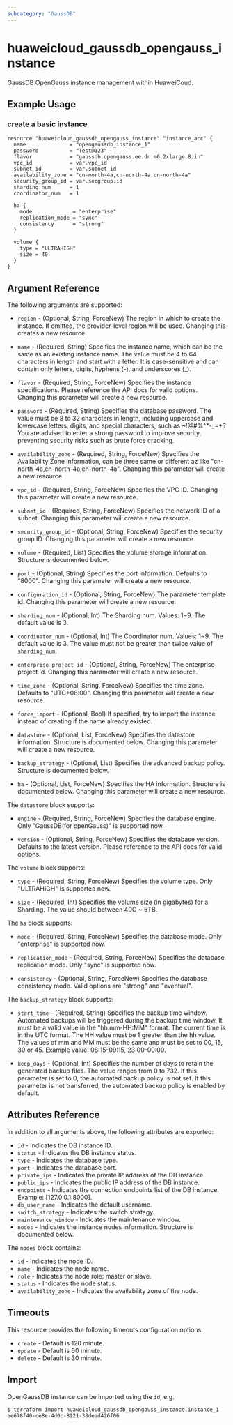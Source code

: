 ```yaml
---
subcategory: "GaussDB"
---
```


# huaweicloud_gaussdb_opengauss_instance

GaussDB OpenGauss instance management within HuaweiCoud.

## Example Usage

### create a basic instance

```hcl
resource "huaweicloud_gaussdb_opengauss_instance" "instance_acc" {
  name              = "opengaussdb_instance_1"
  password          = "Test@123"
  flavor            = "gaussdb.opengauss.ee.dn.m6.2xlarge.8.in"
  vpc_id            = var.vpc_id
  subnet_id         = var.subnet_id
  availability_zone = "cn-north-4a,cn-north-4a,cn-north-4a"
  security_group_id = var.secgroup.id
  sharding_num      = 1
  coordinator_num   = 1

  ha {
    mode             = "enterprise"
    replication_mode = "sync"
    consistency      = "strong"
  }

  volume {
    type = "ULTRAHIGH"
    size = 40
  }
}
```

## Argument Reference

The following arguments are supported:

* `region` - (Optional, String, ForceNew) The region in which to create the instance. If omitted, the provider-level region will be used. Changing this creates a new resource.

* `name` - (Required, String) Specifies the instance name, which can be the same
  as an existing instance name. The value must be 4 to 64 characters in
  length and start with a letter. It is case-sensitive and can contain
  only letters, digits, hyphens (-), and underscores (_).

* `flavor` - (Required, String, ForceNew) Specifies the instance specifications. Please reference
  the API docs for valid options. Changing this parameter will create a new resource.

* `password` - (Required, String) Specifies the database password. The value must be 8 to 32 characters
  in length, including uppercase and lowercase letters, digits, and special characters,
  such as ~!@#%^*-_=+? You are advised to enter a strong password to improve security, preventing security risks
  such as brute force cracking.

* `availability_zone` -  (Required, String, ForceNew) Specifies the Availability Zone information, can be three same or
  different az like "cn-north-4a,cn-north-4a,cn-north-4a".
  Changing this parameter will create a new resource.

* `vpc_id` -  (Required, String, ForceNew) Specifies the VPC ID.
  Changing this parameter will create a new resource.

* `subnet_id` - (Required, String, ForceNew) Specifies the network ID of a subnet.
  Changing this parameter will create a new resource.

* `security_group_id` - (Optional, String, ForceNew) Specifies the security group ID.
  Changing this parameter will create a new resource.

* `volume` - (Required, List) Specifies the volume storage information. Structure is documented below.

* `port` - (Optional, String) Specifies the port information. Defaults to "8000".
  Changing this parameter will create a new resource.

* `configuration_id` - (Optional, String, ForceNew) The parameter template id.
  Changing this parameter will create a new resource.

* `sharding_num` - (Optional, Int) The Sharding num. Values: 1~9. The default value is 3.

* `coordinator_num` - (Optional, Int) The Coordinator num. Values: 1~9. The default value is 3. 
  The value must not be greater than twice value of `sharding_num`.

* `enterprise_project_id` - (Optional, String, ForceNew) The enterprise project id.
  Changing this parameter will create a new resource.

* `time_zone` - (Optional, String, ForceNew) Specifies the time zone. Defaults to "UTC+08:00".
  Changing this parameter will create a new resource.

* `force_import` - (Optional, Bool) If specified, try to import the instance instead of creating if the name already existed.

* `datastore` - (Optional, List, ForceNew) Specifies the datastore information. Structure is documented below.
  Changing this parameter will create a new resource.

* `backup_strategy` - (Optional, List) Specifies the advanced backup policy. Structure is documented below.

* `ha` - (Optional, List, ForceNew) Specifies the HA information. Structure is documented below.
  Changing this parameter will create a new resource.

The `datastore` block supports:

* `engine` - (Required, String, ForceNew) Specifies the database engine. Only "GaussDB(for openGauss)" is supported now.

* `version` - (Optional, String, ForceNew) Specifies the database version. Defaults to the latest version.
  Please reference to the API docs for valid options.


The `volume` block supports:

* `type` - (Required, String, ForceNew) Specifies the volume type. Only "ULTRAHIGH" is supported now.

* `size` - (Required, Int) Specifies the volume size (in gigabytes) for a Sharding. The value should between 40G ~ 5TB.


The `ha` block supports:

* `mode` - (Required, String, ForceNew) Specifies the database mode. Only "enterprise" is supported now.

* `replication_mode` - (Required, String, ForceNew) Specifies the database replication mode. Only "sync" is supported now.

* `consistency` - (Optional, String, ForceNew) Specifies the database consistency mode. Valid options are "strong" and "eventual".


The `backup_strategy` block supports:

* `start_time` - (Required, String) Specifies the backup time window. Automated backups
  will be triggered during the backup time window. It must be a valid value in
  the "hh:mm-HH:MM" format. The current time is in the UTC format.
  The HH value must be 1 greater than the hh value. The values of mm and MM
  must be the same and must be set to 00, 15, 30 or 45. Example value: 08:15-09:15, 23:00-00:00.

* `keep_days` - (Optional, Int) Specifies the number of days to retain the generated
   backup files. The value ranges from 0 to 732.
   If this parameter is set to 0, the automated backup policy is not set.
   If this parameter is not transferred, the automated backup policy is enabled by default.

## Attributes Reference

In addition to all arguments above, the following attributes are exported:

* `id` - Indicates the DB instance ID.
* `status` - Indicates the DB instance status.
* `type` - Indicates the database type.
* `port` - Indicates the database port.
* `private_ips` - Indicates the private IP address of the DB instance.
* `public_ips` - Indicates the public IP address of the DB instance.
* `endpoints` - Indicates the connection endpoints list of the DB instance. Example: [127.0.0.1:8000].
* `db_user_name` - Indicates the default username.
* `switch_strategy` - Indicates the switch strategy.
* `maintenance_window` - Indicates the maintenance window.
* `nodes` - Indicates the instance nodes information. Structure is documented below.

The `nodes` block contains:

* `id` - Indicates the node ID.
* `name` - Indicates the node name.
* `role` - Indicates the node role: master or slave.
* `status` - Indicates the node status.
* `availability_zone` - Indicates the availability zone of the node.

## Timeouts
This resource provides the following timeouts configuration options:
* `create` - Default is 120 minute.
* `update` - Default is 60 minute.
* `delete` - Default is 30 minute.

## Import

OpenGaussDB instance can be imported using the `id`, e.g.

```
$ terraform import huaweicloud_gaussdb_opengauss_instance.instance_1 ee678f40-ce8e-4d0c-8221-38dead426f06
```
